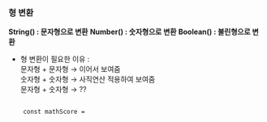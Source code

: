 ### 형 변환

**String() : 문자형으로 변환**
**Number() : 숫자형으로 변환**
**Boolean() : 불린형으로 변환**

- 형 변환이 필요한 이유 :   
문자형 + 문자형 → 이어서 보여줌   
숫자형 + 숫자형 → 사직연산 적용하여 보여줌   
문자형 + 숫자형 → ??   
<pre>
<code>
    const mathScore = 
</code>
</pre>
<br>